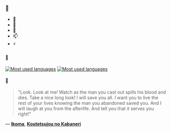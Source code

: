 ### 👋

- 🔭
- 🌱
- 💬
- 📫
- ⚡

#### 🧏

[![Most used languages](https://github-readme-stats-aynah.vercel.app/api/top-langs/?username=aynh&theme=solarized-dark&langs_count=6&layout=compact&hide_title=true)](https://github.com/anuraghazra/github-readme-stats#gh-dark-mode-only)
[![Most used languages](https://github-readme-stats-aynah.vercel.app/api/top-langs/?username=aynh&theme=solarized-light&langs_count=6&layout=compact&hide_title=true)](https://github.com/anuraghazra/github-readme-stats#gh-light-mode-only)

#### 💬

> "Look. Look at me! Watch as the man you cast out spills his blood and dies. Take a nice long look! I will save you all. I want you to live the rest of your lives knowing the man you abandoned saved you. And I will laugh at you from the afterlife. And tell you that it serves you right!"

&mdash; [**Ikoma**](https://myanimelist.net/character.php?q=Ikoma&cat=character), [**Koutetsujou no Kabaneri**](https://myanimelist.net/search/all?q=Koutetsujou%20no%20Kabaneri&cat=all)
